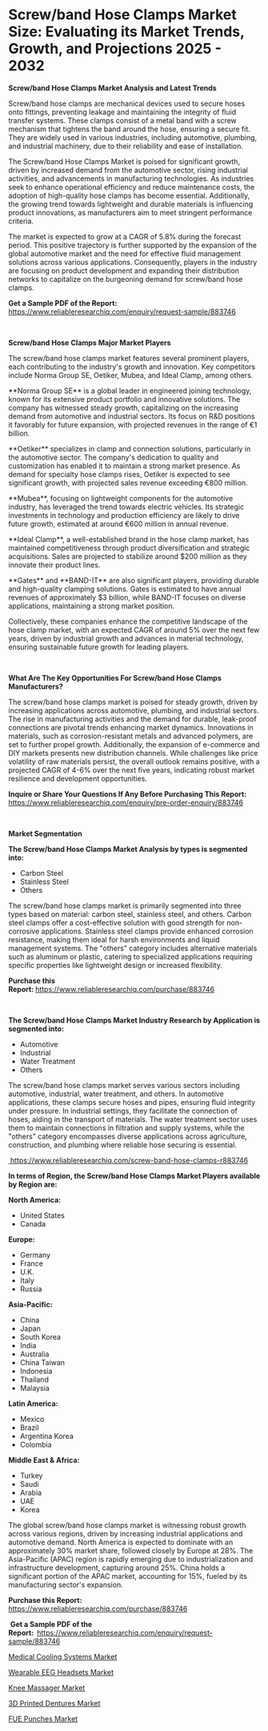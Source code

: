 <p><h1>Screw/band Hose Clamps Market Size: Evaluating its Market Trends, Growth, and Projections 2025 - 2032</h1></p><p><strong>Screw/band Hose Clamps Market Analysis and Latest Trends</strong></p>
<p><p>Screw/band hose clamps are mechanical devices used to secure hoses onto fittings, preventing leakage and maintaining the integrity of fluid transfer systems. These clamps consist of a metal band with a screw mechanism that tightens the band around the hose, ensuring a secure fit. They are widely used in various industries, including automotive, plumbing, and industrial machinery, due to their reliability and ease of installation.</p><p>The Screw/band Hose Clamps Market is poised for significant growth, driven by increased demand from the automotive sector, rising industrial activities, and advancements in manufacturing technologies. As industries seek to enhance operational efficiency and reduce maintenance costs, the adoption of high-quality hose clamps has become essential. Additionally, the growing trend towards lightweight and durable materials is influencing product innovations, as manufacturers aim to meet stringent performance criteria.</p><p>The market is expected to grow at a CAGR of 5.8% during the forecast period. This positive trajectory is further supported by the expansion of the global automotive market and the need for effective fluid management solutions across various applications. Consequently, players in the industry are focusing on product development and expanding their distribution networks to capitalize on the burgeoning demand for screw/band hose clamps.</p></p>
<p><strong>Get a Sample PDF of the Report:&nbsp;</strong> <a href="https://www.reliableresearchiq.com/enquiry/request-sample/883746?utm_campaign=3570&utm_medium=2&utm_source=Github&utm_content=ia&utm_term=11042025&utm_id=screwband-hose-clamps">https://www.reliableresearchiq.com/enquiry/request-sample/883746</a></p>
<p>&nbsp;</p>
<p><strong>Screw/band Hose Clamps Major Market Players</strong></p>
<p><p>The screw/band hose clamps market features several prominent players, each contributing to the industry's growth and innovation. Key competitors include Norma Group SE, Oetiker, Mubea, and Ideal Clamp, among others.</p><p>**Norma Group SE** is a global leader in engineered joining technology, known for its extensive product portfolio and innovative solutions. The company has witnessed steady growth, capitalizing on the increasing demand from automotive and industrial sectors. Its focus on R&D positions it favorably for future expansion, with projected revenues in the range of €1 billion.</p><p>**Oetiker** specializes in clamp and connection solutions, particularly in the automotive sector. The company's dedication to quality and customization has enabled it to maintain a strong market presence. As demand for specialty hose clamps rises, Oetiker is expected to see significant growth, with projected sales revenue exceeding €800 million.</p><p>**Mubea**, focusing on lightweight components for the automotive industry, has leveraged the trend towards electric vehicles. Its strategic investments in technology and production efficiency are likely to drive future growth, estimated at around €600 million in annual revenue.</p><p>**Ideal Clamp**, a well-established brand in the hose clamp market, has maintained competitiveness through product diversification and strategic acquisitions. Sales are projected to stabilize around $200 million as they innovate their product lines.</p><p>**Gates** and **BAND-IT** are also significant players, providing durable and high-quality clamping solutions. Gates is estimated to have annual revenues of approximately $3 billion, while BAND-IT focuses on diverse applications, maintaining a strong market position.</p><p>Collectively, these companies enhance the competitive landscape of the hose clamp market, with an expected CAGR of around 5% over the next few years, driven by industrial growth and advances in material technology, ensuring sustainable future growth for leading players.</p></p>
<p>&nbsp;</p>
<p><strong>What Are The Key Opportunities For Screw/band Hose Clamps Manufacturers?</strong></p>
<p><p>The screw/band hose clamps market is poised for steady growth, driven by increasing applications across automotive, plumbing, and industrial sectors. The rise in manufacturing activities and the demand for durable, leak-proof connections are pivotal trends enhancing market dynamics. Innovations in materials, such as corrosion-resistant metals and advanced polymers, are set to further propel growth. Additionally, the expansion of e-commerce and DIY markets presents new distribution channels. While challenges like price volatility of raw materials persist, the overall outlook remains positive, with a projected CAGR of 4-6% over the next five years, indicating robust market resilience and development opportunities.</p></p>
<p><strong>Inquire or Share Your Questions If Any Before Purchasing This Report:</strong> <a href="https://www.reliableresearchiq.com/enquiry/pre-order-enquiry/883746?utm_campaign=3570&utm_medium=2&utm_source=Github&utm_content=ia&utm_term=11042025&utm_id=screwband-hose-clamps">https://www.reliableresearchiq.com/enquiry/pre-order-enquiry/883746</a></p>
<p>&nbsp;</p>
<p><strong>Market Segmentation</strong></p>
<p><strong>The Screw/band Hose Clamps Market Analysis by types is segmented into:</strong></p>
<p><ul><li>Carbon Steel</li><li>Stainless Steel</li><li>Others</li></ul></p>
<p><p>The screw/band hose clamps market is primarily segmented into three types based on material: carbon steel, stainless steel, and others. Carbon steel clamps offer a cost-effective solution with good strength for non-corrosive applications. Stainless steel clamps provide enhanced corrosion resistance, making them ideal for harsh environments and liquid management systems. The "others" category includes alternative materials such as aluminum or plastic, catering to specialized applications requiring specific properties like lightweight design or increased flexibility.</p></p>
<p><strong>Purchase this Report:&nbsp;</strong><a href="https://www.reliableresearchiq.com/purchase/883746?utm_campaign=3570&utm_medium=2&utm_source=Github&utm_content=ia&utm_term=11042025&utm_id=screwband-hose-clamps">https://www.reliableresearchiq.com/purchase/883746</a></p>
<p>&nbsp;</p>
<p><strong>The Screw/band Hose Clamps Market Industry Research by Application is segmented into:</strong></p>
<p><ul><li>Automotive</li><li>Industrial</li><li>Water Treatment</li><li>Others</li></ul></p>
<p><p>The screw/band hose clamps market serves various sectors including automotive, industrial, water treatment, and others. In automotive applications, these clamps secure hoses and pipes, ensuring fluid integrity under pressure. In industrial settings, they facilitate the connection of hoses, aiding in the transport of materials. The water treatment sector uses them to maintain connections in filtration and supply systems, while the "others" category encompasses diverse applications across agriculture, construction, and plumbing where reliable hose securing is essential.</p></p>
<p><a href="https://www.reliableresearchiq.com/screw-band-hose-clamps-r883746?utm_campaign=3570&utm_medium=2&utm_source=Github&utm_content=ia&utm_term=11042025&utm_id=screwband-hose-clamps">&nbsp;https://www.reliableresearchiq.com/screw-band-hose-clamps-r883746</a></p>
<p><strong>In terms of Region, the Screw/band Hose Clamps Market Players available by Region are:</strong></p>
<p>
    <p> <strong> North America: </strong>
        <ul>
            <li>United States</li>
            <li>Canada</li>
        </ul>
        </p> 
    <p> <strong> Europe: </strong>
        <ul>
            <li>Germany</li>
            <li>France</li>
            <li>U.K.</li>
            <li>Italy</li>
            <li>Russia</li>
        </ul>
        </p> 
    <p> <strong> Asia-Pacific: </strong>
        <ul>
            <li>China</li>
            <li>Japan</li>
            <li>South Korea</li>
            <li>India</li>
            <li>Australia</li>
            <li>China Taiwan</li>
            <li>Indonesia</li>
            <li>Thailand</li>
            <li>Malaysia</li>
        </ul>
        </p> 
    <p> <strong> Latin America: </strong>
        <ul>
            <li>Mexico</li>
            <li>Brazil</li>
            <li>Argentina Korea</li>
            <li>Colombia</li>
        </ul>
        </p> 
    <p> <strong> Middle East & Africa: </strong>
        <ul>
            <li>Turkey</li>
            <li>Saudi</li>
            <li>Arabia</li>
            <li>UAE</li>
            <li>Korea</li>
        </ul>
    </p>
    </p>
<p><p>The global screw/band hose clamps market is witnessing robust growth across various regions, driven by increasing industrial applications and automotive demand. North America is expected to dominate with an approximately 30% market share, followed closely by Europe at 28%. The Asia-Pacific (APAC) region is rapidly emerging due to industrialization and infrastructure development, capturing around 25%. China holds a significant portion of the APAC market, accounting for 15%, fueled by its manufacturing sector's expansion.</p></p>
<p><strong>Purchase this Report: </strong><a href="https://www.reliableresearchiq.com/purchase/883746?utm_campaign=3570&utm_medium=2&utm_source=Github&utm_content=ia&utm_term=11042025&utm_id=screwband-hose-clamps">https://www.reliableresearchiq.com/purchase/883746</a></p>
<p>&nbsp;<strong>Get a Sample PDF of the Report:&nbsp;&nbsp;</strong><a href="https://www.reliableresearchiq.com/enquiry/request-sample/883746?utm_campaign=3570&utm_medium=2&utm_source=Github&utm_content=ia&utm_term=11042025&utm_id=screwband-hose-clamps">https://www.reliableresearchiq.com/enquiry/request-sample/883746</a></p>
<p><strong></strong></p>
<p><p><a href="https://www.linkedin.com/pulse/medical-cooling-systems-market-growth-outlook-2025-2032-dysje?utm_campaign=3570&utm_medium=2&utm_source=Github&utm_content=ia&utm_term=11042025&utm_id=screwband-hose-clamps">Medical Cooling Systems Market</a></p><p><a href="https://www.linkedin.com/pulse/revenue-market-growth-insights-wearable-eeg-headsets-projected-3wi4f?utm_campaign=3570&utm_medium=2&utm_source=Github&utm_content=ia&utm_term=11042025&utm_id=screwband-hose-clamps">Wearable EEG Headsets Market</a></p><p><a href="https://www.linkedin.com/pulse/competitive-landscape-revenue-forecast-knee-massager-market-ru6vf?utm_campaign=3570&utm_medium=2&utm_source=Github&utm_content=ia&utm_term=11042025&utm_id=screwband-hose-clamps">Knee Massager Market</a></p><p><a href="https://www.linkedin.com/pulse/3d-printed-dentures-industry-forecast-report-key-demographics-7b1ye?utm_campaign=3570&utm_medium=2&utm_source=Github&utm_content=ia&utm_term=11042025&utm_id=screwband-hose-clamps">3D Printed Dentures Market</a></p><p><a href="https://www.linkedin.com/pulse/competitive-landscape-fue-punches-market-strong-growth-129-jlqpf?utm_campaign=3570&utm_medium=2&utm_source=Github&utm_content=ia&utm_term=11042025&utm_id=screwband-hose-clamps">FUE Punches Market</a></p></p>